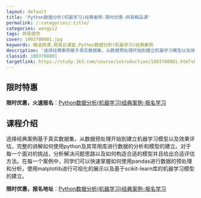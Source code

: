 ```yaml
---
layout: default
title: 'Python数据分析(机器学习)经典案例-限时优惠-网易精品课'
permalink: /:categories/:title/
categories: wangyi2
tags: 网易提供
cover: 1003708001.jpg
keywords: 精选网课,网易云课堂,Python数据分析(机器学习)经典案例
description: '选择经典案例基于真实数据集，从数据预处理开始到建立机器学习模型以及效果评估，完整的讲解如何使用python及其常用库进行'
classid: 1003708001
targetlink: https://study.163.com/course/introduction/1003708001.htm?share=1&shareId=1025206652&utm_campaign=share&utm_medium=iphoneShare&utm_source=&utm_u=1025206652
---
```


## 限时特惠

**限时优惠，火速报名**：[Python数据分析(机器学习)经典案例-报名学习](https://study.163.com/course/introduction/1003708001.htm?share=1&shareId=1025206652&utm_campaign=share&utm_medium=iphoneShare&utm_source=&utm_u=1025206652)

## 课程介绍

选择经典案例基于真实数据集，从数据预处理开始到建立机器学习模型以及效果评估，完整的讲解如何使用python及其常用库进行数据的分析和模型的建立。对于每一个面对的挑战，分析解决问题思路以及如何构造合适的模型并且给出合适评估方法。在每一个案例中，同学们可以快速掌握如何使用pandas进行数据的预处理和分析，使用matplotlib进行可视化的展示以及基于scikit-learn库的机器学习模型的建立。

**限时优惠，报名地址**：[Python数据分析(机器学习)经典案例-报名学习](https://study.163.com/course/introduction/1003708001.htm?share=1&shareId=1025206652&utm_campaign=share&utm_medium=iphoneShare&utm_source=&utm_u=1025206652)

